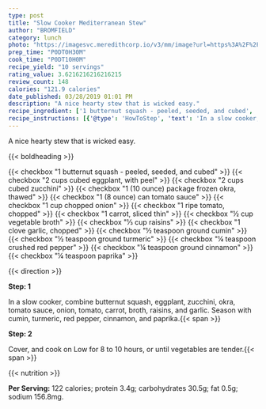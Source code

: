 ```yaml
---
type: post
title: "Slow Cooker Mediterranean Stew"
author: "BROMFIELD"
category: lunch
photo: "https://imagesvc.meredithcorp.io/v3/mm/image?url=https%3A%2F%2Fimages.media-allrecipes.com%2Fuserphotos%2F4540144.jpg"
prep_time: "P0DT0H30M"
cook_time: "P0DT10H0M"
recipe_yield: "10 servings"
rating_value: 3.6216216216216215
review_count: 148
calories: "121.9 calories"
date_published: 03/28/2019 01:01 PM
description: "A nice hearty stew that is wicked easy."
recipe_ingredient: ['1 butternut squash - peeled, seeded, and cubed', '2 cups cubed eggplant, with peel', '2 cups cubed zucchini', '1 (10 ounce) package frozen okra, thawed', '1 (8 ounce) can tomato sauce', '1 cup chopped onion', '1 ripe tomato, chopped', '1 carrot, sliced thin', '½ cup vegetable broth', '⅓ cup raisins', '1 clove garlic, chopped', '½ teaspoon ground cumin', '½ teaspoon ground turmeric', '¼ teaspoon crushed red pepper', '¼ teaspoon ground cinnamon', '¼ teaspoon paprika']
recipe_instructions: [{'@type': 'HowToStep', 'text': 'In a slow cooker, combine butternut squash, eggplant, zucchini, okra, tomato sauce, onion, tomato, carrot, broth, raisins, and garlic. Season with cumin, turmeric, red pepper, cinnamon, and paprika.\n'}, {'@type': 'HowToStep', 'text': 'Cover, and cook on Low for 8 to 10 hours, or until vegetables are tender.\n'}]
---
```


A nice hearty stew that is wicked easy. 

{{< boldheading >}}

{{< checkbox "1  butternut squash - peeled, seeded, and cubed" >}}
{{< checkbox "2 cups cubed eggplant, with peel" >}}
{{< checkbox "2 cups cubed zucchini" >}}
{{< checkbox "1 (10 ounce) package frozen okra, thawed" >}}
{{< checkbox "1 (8 ounce) can tomato sauce" >}}
{{< checkbox "1 cup chopped onion" >}}
{{< checkbox "1  ripe tomato, chopped" >}}
{{< checkbox "1  carrot, sliced thin" >}}
{{< checkbox "½ cup vegetable broth" >}}
{{< checkbox "⅓ cup raisins" >}}
{{< checkbox "1 clove garlic, chopped" >}}
{{< checkbox "½ teaspoon ground cumin" >}}
{{< checkbox "½ teaspoon ground turmeric" >}}
{{< checkbox "¼ teaspoon crushed red pepper" >}}
{{< checkbox "¼ teaspoon ground cinnamon" >}}
{{< checkbox "¼ teaspoon paprika" >}}


{{< direction >}}

**Step: 1**

In a slow cooker, combine butternut squash, eggplant, zucchini, okra, tomato sauce, onion, tomato, carrot, broth, raisins, and garlic. Season with cumin, turmeric, red pepper, cinnamon, and paprika.{{< span >}}

**Step: 2**

Cover, and cook on Low for 8 to 10 hours, or until vegetables are tender.{{< span >}}

{{< nutrition >}}

**Per Serving:** 122 calories; protein 3.4g; carbohydrates 30.5g; fat 0.5g; sodium 156.8mg.